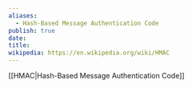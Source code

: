 ```yaml
---
aliases:
  - Hash-Based Message Authentication Code
publish: true
date: 
title: 
wikipedia: https://en.wikipedia.org/wiki/HMAC
---
```


[[HMAC|Hash-Based Message Authentication Code]]
